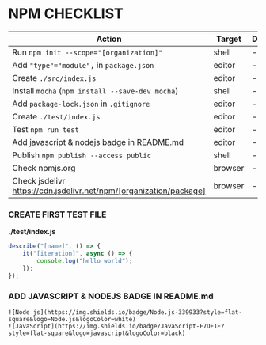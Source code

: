 NPM CHECKLIST
=============

| Action                                                             | Target  | Done  | Description |
| ------------------------------------------------------------------ | ------- | ----- | ----------- |
| Run `npm init --scope="[organization]"`                            | shell   | -     | ...         |
| Add `"type"="module",` in `package.json`                           | editor  | -     | ...         |
| Create `./src/index.js`                                            | editor  | -     | ...         |
| Install `mocha` (`npm install --save-dev mocha`)                   | shell   | -     | ...         |
| Add `package-lock.json` in `.gitignore`                            | editor  | -     | ...         |
| Create `./test/index.js`                                           | editor  | -     | ...         |
| Test `npm run test`                                                | editor  | -     | ...         |
| Add javascript & nodejs badge in README.md                         | editor  | -     | ...         |
| Publish `npm publish --access public`                              | shell   | -     | ...         |
| Check npmjs.org                                                    | browser | -     | ...         |
| Check jsdelivr https://cdn.jsdelivr.net/npm/[organization/package] | browser | -     | ...         |

<!-- TODO: .npmignore 작성을 추가하자. -->

### CREATE FIRST TEST FILE

__./test/index.js__

```js
describe("[name]", () => {
    it("[iteration]", async () => {
        console.log("hello world");
    });
});
```

### ADD JAVASCRIPT & NODEJS BADGE IN README.md

```
![Node js](https://img.shields.io/badge/Node.js-339933?style=flat-square&logo=Node.js&logoColor=white)
![JavaScript](https://img.shields.io/badge/JavaScript-F7DF1E?style=flat-square&logo=javascript&logoColor=black)
```